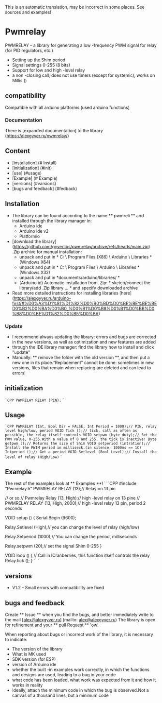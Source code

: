 This is an automatic translation, may be incorrect in some places. See sources and examples!

# Pwmrelay
PWMRELAY - a library for generating a low -frequency PWM signal for relay (for PID regulators, etc.)
- Setting up the Shim period
- Signal settings 0-255 (8 bits)
- Support for low and high -level relay
- a non -closing call, does not use timers (except for systemic), works on Millis ()

## compatibility
Compatible with all arduino platforms (used arduino functions)

### Documentation
There is [expanded documentation] to the library (https://alexgyver.ru/pwmrelay/)

## Content
- [installation] (# Install)
- [initialization] (#init)
- [use] (#usage)
- [Example] (# Example)
- [versions] (#varsions)
- [bugs and feedback] (#fedback)

<a id="install"> </a>
## Installation
- The library can be found according to the name ** pwmreli ** and installed through the library manager in:
    - Arduino ide
    - Arduino ide v2
    - Platformio
- [download the library] (https://github.com/gyverlibs/pwmrelay/archive/refs/heads/main.zip) .Zip archive for manual installation:
    - unpack and put in * C: \ Program Files (X86) \ Arduino \ Libraries * (Windows X64)
    - unpack and put in * C: \ Program Files \ Arduino \ Libraries * (Windows X32)
    - unpack and put in *documents/arduino/libraries/ *
    - (Arduino id) Automatic installation from. Zip: * sketch/connect the library/add .Zip library ... * and specify downloaded archive
- Read more detailed instructions for installing libraries [here] (https://alexgyver.ru/arduino-first/#%D0%A3%D1%81%D1%82%D0%B0%BD%D0%BE%BE%BE%BED0%B2%D0%BA%D0%B0_%D0%B1%D0%B8%D0%B1%D0%BB%D0%B8%D0%BE%D1%82%D0%B5%D0%BA)
### Update
- I recommend always updating the library: errors and bugs are corrected in the new versions, as well as optimization and new features are added
- through the IDE library manager: find the library how to install and click "update"
- Manually: ** remove the folder with the old version **, and then put a new one in its place.“Replacement” cannot be done: sometimes in new versions, files that remain when replacing are deleted and can lead to errors!


<a id="init"> </a>
## initialization
`` `CPP
PWMRELAY RELAY (PIN);
`` `

<a id="usage"> </a>
## Usage
`` `CPP
PWMRELAY (Int, Bool Dir = FALSE, Int Period = 1000);// PIN, relay level high/low, period
VOID Tick ();// tick, call as often as possible, the relay itself controls
VOID setpwm (byte duty);// Set the PWM value, 0-255.With a value of 0 and 255, the tick is inactive!
Byte getpwm ();// Returns the size of Shim
VOID setperiod (intration);// Install the PWIM period in milliseck.(in silence. 1000ms == 1C)
Intperiod ();// Get a period
VOID Setlevel (Bool Level);// Install the level of relay (High/Low)
`` `

<a id="EXAMPLE"> </a>
## Example
The rest of the examples look at ** Examples **!
`` `CPP
#include "Pwmrelay.h"
PWMRELAY RELAY (13);// Relay on 13 pin

// or so
// Pwmrelay Relay (13, High);// high -level relay on 13 pine
// PWMRELAY RELAY (13, High, 2000);// high -level relay 13 pin, period 2 seconds

VOID setup () {
  Serial.Begin (9600);
  
  Relay.Setlevel (High);// you can change the level of relay (high/low)
  
  Relay.Setperiod (1000);// You can change the period, milliseconds

  Relay.setpwm (20);// set the signal Shim 0-255
}

VOID loop () {
  // Call in lCranberries, this function itself controls the relay
  Relay.tick ();
}
`` `

<a id="versions"> </a>
## versions
- V1.2 - Small errors with compatibility are fixed

<a id="feedback"> </a>
## bugs and feedback
Create ** Issue ** when you find the bugs, and better immediately write to the mail [alex@alexgyver.ru] (mailto: alex@alexgyver.ru)
The library is open for refinement and your ** pull Request ** 'ow!


When reporting about bugs or incorrect work of the library, it is necessary to indicate:
- The version of the library
- What is MK used
- SDK version (for ESP)
- version of Arduino ide
- whether the built -in examples work correctly, in which the functions and designs are used, leading to a bug in your code
- what code has been loaded, what work was expected from it and how it works in reality
- Ideally, attach the minimum code in which the bug is observed.Not a canvas of a thousand lines, but a minimum code